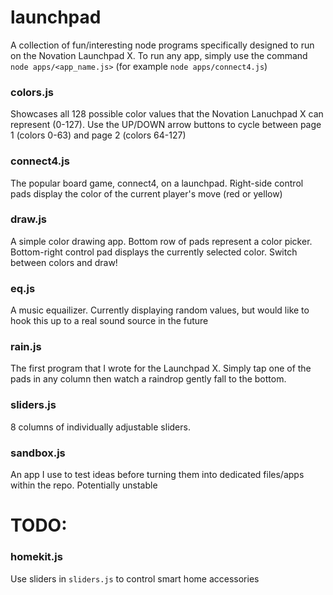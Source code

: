 # launchpad
A collection of fun/interesting node programs specifically designed to run on the Novation Launchpad X. To run any app, simply use the command `node apps/<app_name.js>` (for example `node apps/connect4.js`)

### colors.js
Showcases all 128 possible color values that the Novation Lanuchpad X can represent (0-127). Use the UP/DOWN arrow buttons to cycle between page 1 (colors 0-63) and page 2 (colors 64-127)

### connect4.js
The popular board game, connect4, on a launchpad. Right-side control pads display the color of the current player's move (red or yellow)

### draw.js
A simple color drawing app. Bottom row of pads represent a color picker. Bottom-right control pad displays the currently selected color. Switch between colors and draw!

### eq.js
A music equailizer. Currently displaying random values, but would like to hook this up to a real sound source in the future

### rain.js
The first program that I wrote for the Launchpad X. Simply tap one of the pads in any column then watch a raindrop gently fall to the bottom.

### sliders.js
8 columns of individually adjustable sliders.

### sandbox.js
An app I use to test ideas before turning them into dedicated files/apps within the repo. Potentially unstable

# TODO:

### homekit.js
Use sliders in `sliders.js` to control smart home accessories